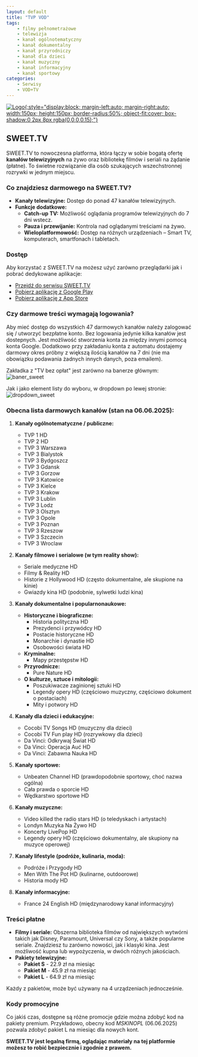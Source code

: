 ```yaml
---
layout: default
title: "TVP VOD"
tags: 
    - filmy pełnometrażowe
    - telewizja
    - kanał ogólnotematyczny
    - kanał dokumentalny
    - kanał przyrodniczy
    - kanał dla dzieci
    - kanał muzyczny
    - kanał informacyjny
    - kanał sportowy
categories:
    - Serwisy
    - VOD+TV
---
```

[![Logo](https://play-lh.googleusercontent.com/P7GO0gh2Er6TYt7HChGcmlsH1wmOEGUKLz7blTZwdv_WqJpuGW35qwZh1MisDvdUMu-2){:style="display:block; margin-left:auto; margin-right:auto; width:150px; height:150px; border-radius:50%; object-fit:cover; box-shadow:0 2px 8px rgba(0,0,0,0.15);"}](https://sweet.tv/pl/)

## SWEET.TV

SWEET.TV to nowoczesna platforma, która łączy w sobie bogatą ofertę **kanałów telewizyjnych** na żywo oraz bibliotekę filmów i seriali na żądanie (płatne). To świetne rozwiązanie dla osób szukających wszechstronnej rozrywki w jednym miejscu.

### Co znajdziesz darmowego na SWEET.TV?

*   **Kanały telewizyjne:** Dostęp do ponad 47 kanałów telewizyjnych.
*   **Funkcje dodatkowe:**
    *   **Catch-up TV:** Możliwość oglądania programów telewizyjnych do 7 dni wstecz.
    *   **Pauza i przewijanie:** Kontrola nad oglądanymi treściami na żywo.
    *   **Wieloplatformowość:** Dostęp na różnych urządzeniach – Smart TV, komputerach, smartfonach i tabletach.

### Dostęp

Aby korzystać z SWEET.TV na możesz użyć zarówno przeglądarki jak i pobrać dedykowane aplikacje:
* <i class="fa-solid fa-globe"></i>    [Przejdź do serwisu SWEET.TV](https://sweet.tv/pl/)
* <i class="fa-brands fa-android"></i> [Pobierz aplikację z Google Play](https://play.google.com/store/apps/details?id=tv.sweet.player)
* <i class="fa-brands fa-apple"></i>   [Pobierz aplikację z App Store](https://apps.apple.com/pl/app/sweet-tv/id1356560199?l=pl)

### Czy darmowe treści wymagają logowania?

Aby mieć dostęp do wszystkich 47 darmowych kanałów należy zalogować się / utworzyć bezpłatne konto. Bez logowania jedynie kilka kanałów jest dostepnych. Jest możliwość stworzenia konta za między innymi pomocą konta Google.
Dodatkowo przy zakładaniu konta z automatu dostajemy darmowy okres próbny z większą ilością kanałów na 7 dni (nie ma obowiązku podawania żadnych innych danych, poza emailem).

Zakładka z "TV bez opłat" jest zarówno na banerze głównym:
![baner_sweet](\biedateka\assets\img\screens\banner_sweet.png)

Jak i jako element listy do wyboru, w dropdown po lewej stronie:
![dropdown_sweet](\biedateka\assets\img\screens\bezplatna_tv_sweet.png)

### Obecna lista darmowych kanałów (stan na 06.06.2025):

1.  **Kanały ogólnotematyczne / publiczne:**
    *   TVP 1 HD
    *   TVP 2 HD
    *   TVP 3 Warszawa
    *   TVP 3 Bialystok
    *   TVP 3 Bydgoszcz
    *   TVP 3 Gdansk
    *   TVP 3 Gorzow
    *   TVP 3 Katowice
    *   TVP 3 Kielce
    *   TVP 3 Krakow
    *   TVP 3 Lublin
    *   TVP 3 Lodz
    *   TVP 3 Olsztyn
    *   TVP 3 Opole
    *   TVP 3 Poznan
    *   TVP 3 Rzeszow
    *   TVP 3 Szczecin
    *   TVP 3 Wroclaw

2.  **Kanały filmowe i serialowe (w tym reality show):**
    *   Seriale medyczne HD
    *   Filmy & Reality HD
    *   Historie z Hollywood HD (często dokumentalne, ale skupione na kinie)
    *   Gwiazdy kina HD (podobnie, sylwetki ludzi kina)

3.  **Kanały dokumentalne i popularnonaukowe:**
    *   **Historyczne i biograficzne:**
        *   Historia polityczna HD
        *   Prezydenci i przywódcy HD
        *   Postacie historyczne HD
        *   Monarchie i dynastie HD
        *   Osobowości świata HD
    *   **Kryminalne:**
        *   Mapy przestępstw HD
    *   **Przyrodnicze:**
        *   Pure Nature HD
    *   **O kulturze, sztuce i mitologii:**
        *   Poszukiwacze zaginionej sztuki HD
        *   Legendy opery HD (częściowo muzyczny, częściowo dokument o postaciach)
        *   Mity i potwory HD

4.  **Kanały dla dzieci i edukacyjne:**
    *   Cocobi TV Songs HD (muzyczny dla dzieci)
    *   Cocobi TV Fun play HD (rozrywkowy dla dzieci)
    *   Da Vinci: Odkrywaj Świat HD
    *   Da Vinci: Operacja Auć HD
    *   Da Vinci: Zabawna Nauka HD

5.  **Kanały sportowe:**
    *   Unbeaten Channel HD (prawdopodobnie sportowy, choć nazwa ogólna)
    *   Cała prawda o sporcie HD
    *   Wędkarstwo sportowe HD

6.  **Kanały muzyczne:**
    *   Video killed the radio stars HD (o teledyskach i artystach)
    *   Londyn Muzyka Na Żywo HD
    *   Koncerty LivePop HD
    *   Legendy opery HD (częściowo dokumentalny, ale skupiony na muzyce operowej)

7.  **Kanały lifestyle (podróże, kulinaria, moda):**
    *   Podróże i Przygody HD
    *   Men With The Pot HD (kulinarne, outdoorowe)
    *   Historia mody HD

8.  **Kanały informacyjne:**
    *   France 24 English HD (międzynarodowy kanał informacyjny)

### Treści płatne
*   **Filmy i seriale:** Obszerna biblioteka filmów od największych wytwórni takich jak Disney, Paramount, Universal czy Sony, a także popularne seriale. Znajdziesz tu zarówno nowości, jak i klasyki kina. Jest możliwość kupna lub wypożyczenia, w dwóch różnych jakościach.
*   **Pakiety telewizyjne:**
    *   **Pakiet S** - 22.9 zł na miesiąc
    *   **Pakiet M** - 45.9 zł na miesiąc
    *   **Pakiet L** - 64.9 zł na miesiąc

Każdy z pakietów, może być używany na 4 urządzeniach jednocześnie.

### Kody promocyjne
Co jakiś czas, dostępne są różne promocje gdzie można zdobyć kod na pakiety premium. 
Przykładowo, obecny kod *MSKINOPL* (06.06.2025) pozwala zdobyć pakiet L na miesiąc dla nowych kont.

**SWEET.TV jest legalną firmą, oglądając materiały na tej platformie możesz to robić bezpiecznie i zgodnie z prawem.**